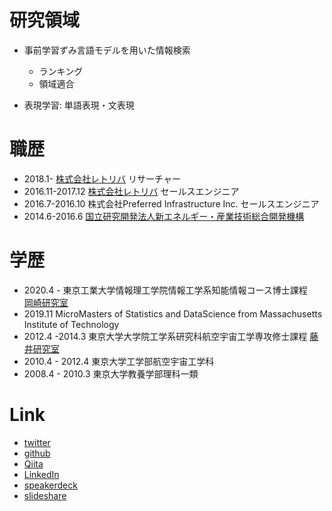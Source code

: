 # 研究領域
- 事前学習ずみ言語モデルを用いた情報検索
  - ランキング
  - 領域適合

- 表現学習: 単語表現・文表現

# 職歴
- 2018.1- [株式会社レトリバ](https://retrieva.jp/) リサーチャー
- 2016.11-2017.12 [株式会社レトリバ](https://retrieva.jp/) セールスエンジニア
- 2016.7-2016.10 株式会社Preferred Infrastructure Inc. セールスエンジニア
- 2014.6-2016.6 [国立研究開発法人新エネルギー・産業技術総合開発機構](https://www.nedo.go.jp/)

# 学歴
- 2020.4 - 東京工業大学情報理工学院情報工学系知能情報コース博士課程　[岡崎研究室](https://www.nlp.c.titech.ac.jp/index.ja.html)
- 2019.11 MicroMasters of Statistics and DataScience from Massachusetts Institute of Technology
- 2012.4 -2014.3 東京大学大学院工学系研究科航空宇宙工学専攻修士課程 [藤井研究室](https://flab.eng.isas.jaxa.jp/collaboration/index-student.html)
- 2010.4 - 2012.4 東京大学工学部航空宇宙工学科
- 2008.4 - 2010.3 東京大学教養学部理科一類


# Link
- [twitter](https://twitter.com/HIROKIIIDA7)
- [github](https://github.com/meshidenn)
- [Qiita](https://qiita.com/meshidenn)
- [LinkedIn](https://www.linkedin.com/in/iida-hiroki-9b79b986/)
- [speakerdeck](https://speakerdeck.com/meshidenn)
- [slideshare](https://www.slideshare.net/hirokiiida165)